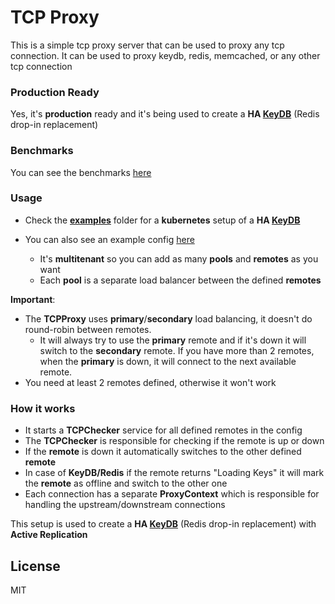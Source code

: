 # TCP Proxy 
This is a simple tcp proxy server that can be used to proxy any tcp connection. It can be used to proxy keydb, redis, memcached, or any other tcp connection

### Production Ready
Yes, it's **production** ready and it's being used to create a **HA <a href="https://keydb.dev">KeyDB</a>** (Redis drop-in replacement)

### Benchmarks
You can see the benchmarks <a href="benchmarks">here</a>

### Usage
- Check the <a href="examples/kubernetes">**examples**</a> folder for a **kubernetes** setup of a **HA <a href="https://keydb.dev">KeyDB</a>**

- You can also see an example config <a href="config.json.example">here</a> 
  - It's **multitenant** so you can add as many **pools** and **remotes** as you want
  - Each **pool** is a separate load balancer between the defined **remotes**


**Important**: 
- The **TCPProxy** uses **primary**/**secondary** load balancing, it doesn't do round-robin between remotes. 
  - It will always try to use the **primary** remote and if it's down it will switch to the **secondary** remote. If you have more than 2 remotes, when the **primary** is down, it will connect to the next available remote.
- You need at least 2 remotes defined, otherwise it won't work

### How it works
- It starts a **TCPChecker** service for all defined remotes in the config
- The **TCPChecker** is responsible for checking if the remote is up or down
- If the **remote** is down it automatically switches to the other defined **remote**
- In case of **KeyDB/Redis** if the remote returns "Loading Keys" it will mark the **remote** as offline and switch to the other one
- Each connection has a separate **ProxyContext** which is responsible for handling the upstream/downstream connections

This setup is used to create a **HA <a href="https://keydb.dev">KeyDB</a>** (Redis drop-in replacement) with **Active Replication**

<a name="license"></a>
## License

MIT
